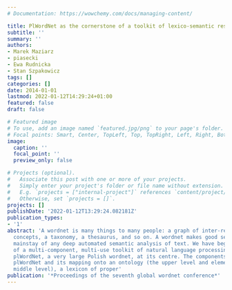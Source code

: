```yaml
---
# Documentation: https://wowchemy.com/docs/managing-content/

title: PlWordNet as the cornerstone of a toolkit of lexico-semantic resources
subtitle: ''
summary: ''
authors:
- Marek Maziarz
- piasecki
- Ewa Rudnicka
- Stan Szpakowicz
tags: []
categories: []
date: 2014-01-01
lastmod: 2022-01-12T14:29:24+01:00
featured: false
draft: false

# Featured image
# To use, add an image named `featured.jpg/png` to your page's folder.
# Focal points: Smart, Center, TopLeft, Top, TopRight, Left, Right, BottomLeft, Bottom, BottomRight.
image:
  caption: ''
  focal_point: ''
  preview_only: false

# Projects (optional).
#   Associate this post with one or more of your projects.
#   Simply enter your project's folder or file name without extension.
#   E.g. `projects = ["internal-project"]` references `content/project/deep-learning/index.md`.
#   Otherwise, set `projects = []`.
projects: []
publishDate: '2022-01-12T13:29:24.082181Z'
publication_types:
- '1'
abstract: 'A wordnet is many things to many people: a graph of inter-related lexicalised
  concepts, a taxonomy, a thesaurus, and so on. A wordnet makes good sense as the
  mainstay of any deep automated semantic analysis of text. We have begun the construction
  of a multi-component, multi-use toolkit of natural language processing tools with
  plWordNet, a very large Polish wordnet, at its centre. The components will include
  plWordNet and its mapping onto an ontology (the upper level and elements of the
  middle level), a lexicon of proper'
publication: '*Proceedings of the seventh global wordnet conference*'
---
```

